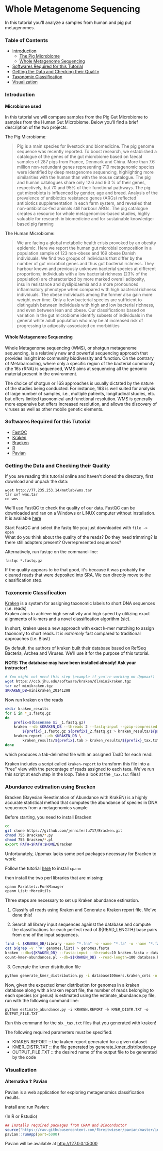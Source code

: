 # Whole Metagenome Sequencing

In this tutorial you'll analyze a samples from human and pig put metagenomes.

### Table of Contents

* [Introduction](#introduction)
    * [The Pig Microbiome](#the-pig-microbiome)
    * [Whole Metagenome Sequencing](#whole-metagenome-sequencing)
* [Softwares Required for this Tutorial](#softwares-required-for-this-tutorial)
* [Getting the Data and Checking their Quality](#getting-the-data-and-checking-their-quality)
* [Taxonomic Classification](#taxonomic-classification)
* [Visualization](#visualization)

### Introduction

#### Microbiome used

In this tutorial we will compare samples from the Pig Gut Microbiome to samples from the Human Gut Microbiome. Below you'll find a brief description of the two projects:

The Pig Microbiome:

> Pig is a main species for livestock and biomedicine. The pig genome sequence was recently reported. To boost research, we established a catalogue of the genes of the gut microbiome based on faecal samples of 287 pigs from France, Denmark and China. More than 7.6 million non-redundant genes representing 719 metagenomic species were identified by deep metagenome sequencing, highlighting more similarities with the human than with the mouse catalogue. The pig and human catalogues share only 12.6 and 9.3 % of their genes, respectively, but 70 and 95% of their functional pathways. The pig gut microbiota is influenced by gender, age and breed. Analysis of the prevalence of antibiotics resistance genes (ARGs) reflected antibiotics supplementation in each farm system, and revealed that non-antibiotics-fed animals still harbour ARGs. The pig catalogue creates a resource for whole metagenomics-based studies, highly valuable for research in biomedicine and for sustainable knowledge-based pig farming

The Human Microbiome:

> We are facing a global metabolic health crisis provoked by an obesity epidemic. Here we report the human gut microbial composition in a population sample of 123 non-obese and 169 obese Danish individuals. We find two groups of individuals that differ by the number of gut microbial genes and thus gut bacterial richness. They harbour known and previously unknown bacterial species at different proportions; individuals with a low bacterial richness (23% of the population) are characterized by more marked overall adiposity, insulin resistance and dyslipidaemia and a more pronounced inflammatory phenotype when compared with high bacterial richness individuals. The obese individuals among the former also gain more weight over time. Only a few bacterial species are sufficient to distinguish between individuals with high and low bacterial richness, and even between lean and obese. Our classifications based on variation in the gut microbiome identify subsets of individuals in the general white adult population who may be at increased risk of progressing to adiposity-associated co-morbidities

#### Whole Metagenome Sequencing

Whole Metagenome sequencing (WMS), or shotgun metagenome sequencing, is a relatively new and powerful sequencing approach that provides insight into community biodiversity and function. On the contrary of Metabarcoding, where only a specific region of the bacterial community (the 16s rRNA) is sequenced, WMS aims at sequencing all the genomic material present in the environment.

The choice of shotgun or 16S approaches is usually dictated by the nature of the studies being conducted. For instance, 16S is well suited for analysis of large number of samples, i.e., multiple patients, longitudinal studies, etc. but offers limited taxonomical and functional resolution. WMS is generally more expensive but offers increased resolution, and allows the discovery of viruses as well as other mobile genetic elements.

### Softwares Required for this Tutorial

* [FastQC](http://www.bioinformatics.babraham.ac.uk/projects/fastqc/)
* [Kraken](https://ccb.jhu.edu/software/kraken/)
* [Bracken](http://ccb.jhu.edu/software/bracken/)
* [R](https://www.r-project.org/)
* [Pavian](https://github.com/fbreitwieser/pavian)

### Getting the Data and Checking their Quality

If you are reading this tutorial online and haven't cloned the directory, first download and unpack the data:

```
wget http://77.235.253.14/metlab/wms.tar
tar xvf wms.tar
cd wms
```

We'll use FastQC to check the quality of our data. FastQC can be downloaded and
ran on a Windows or LINUX computer without installation. It is available [here](http://www.bioinformatics.babraham.ac.uk/projects/fastqc/)

Start FastQC and select the fastq file you just downloaded with `file -> open`  
What do you think about the quality of the reads? Do they need trimming? Is there still adapters
present? Overrepresented sequences?

Alternatively, run fastqc on the command-line:

`fastqc *.fastq.gz`

If the quality appears to be that good, it's because it was probably the cleaned reads that were deposited into SRA.
We can directly move to the classification step.

### Taxonomic Classification

[Kraken](https://ccb.jhu.edu/software/kraken/) is a system for assigning taxonomic labels to short DNA sequences (i.e. reads)  
Kraken aims to achieve high sensitivity and high speed by utilizing exact alignments of k-mers and a novel classification algorithm (sic).

In short, kraken uses a new approach with exact k-mer matching to assign taxonomy to short reads. It is *extremely* fast compared to traditional
approaches (i.e. Blast)

By default, the authors of kraken built their database based on RefSeq Bacteria, Archea and Viruses. We'll use it for the purpose of this tutorial.

**NOTE: The database may have been installed already! Ask your instructor!**

```bash
# You might not need this step (example if you're working on Uppmax!)
wget https://ccb.jhu.edu/software/kraken/dl/minikraken.tgz
tar xzf minikraken.tgz
$KRAKEN_DB=minikraken_20141208
```

Now run kraken on the reads

```bash
mkdir kraken_results
for i in *_1.fastq.gz
do
    prefix=$(basename $i _1.fastq.gz)
    kraken --db $KRAKEN_DB --threads 2 --fastq-input --gzip-compressed \
        ${prefix}_1.fastq.gz ${prefix}_2.fastq.gz > kraken_results/${prefix}.tab
    kraken-report --db $KRAKEN_DB \
        kraken_results/${prefix}.tab > kraken_results/${prefix}_tax.txt
done
```

which produces a tab-delimited file with an assigned TaxID for each read.

Kraken includes a script called `kraken-report` to transform this file into a "tree" view with the percentage of reads assigned to each taxa. We've run this script at each step in the loop. Take a look at the `_tax.txt` files!

### Abundance estimation using Bracken

Bracken (Bayesian Reestimation of Abundance with KrakEN) is a highly accurate statistical method that computes the abundance of species in DNA sequences from a metagenomics sample

Before starting, you need to install Bracken:

```bash
cd
git clone https://github.com/jenniferlu717/Bracken.git
chmod 755 Bracken/*.py
chmod 755 Bracken/*.pl
export PATH=$PATH:$HOME/Bracken
```

Unfortunately, Uppmax lacks some perl packages necessary for Bracken to work:

Follow the tutorial [here](http://www.uppmax.uu.se/support/faq/software-faq/installing-local-perl-packages/) to install `cpanm`

then install the two perl libraries that are missing:

```bash
cpanm Parallel::ForkManager
cpanm List::MoreUtils
```

Three steps are necessary to set up Kraken abundance estimation.

1. Classify all reads using Kraken and Generate a Kraken report file. We've done this!

2. Search all library input sequences against the database and compute the classifications for each perfect read of ${READ_LENGTH} base pairs from one of the input sequences.


```bash
find -L $KRAKEN_DB/library -name "*.fna" -o -name "*.fa" -o -name "*.fasta" > genomes.list
cat $(grep -v '^#' genomes.list) > genomes.fasta
kraken --db=${KRAKEN_DB} --fasta-input --threads=10 kraken.fasta > database.kraken
count-kmer-abundances.pl --db=${KRAKEN_DB} --read-length=100 database.kraken > database100mers.kraken_cnts
```

3. Generate the kmer distribution file

```bash
python generate_kmer_distribution.py -i database100mers.kraken_cnts -o KMER_DISTR.TXT
```

Now, given the expected kmer distribution for genomes in a kraken database along
with a kraken report file, the number of reads belonging to each species (or
genus) is estimated using the estimate_abundance.py file, run with the
following command line:

`python estimate_abundance.py -i KRAKEN.REPORT -k KMER_DISTR.TXT -o OUTPUT_FILE.TXT`

Run this command for the six `_tax.txt` files that you generated with kraken!

The following required parameters must be specified:
- KRAKEN.REPORT     :: the kraken report generated for a given dataset
- KMER_DISTR.TXT    :: the file generated by generate_kmer_distribution.py
- OUTPUT_FILE.TXT   :: the desired name of the output file to be generated by the code

### Visualization

#### Alternative 1: Pavian

Pavian is a web application for exploring metagenomics classification results.

Install and run Pavian:

(In R or Rstudio)

```R
## Installs required packages from CRAN and Bioconductor
source("https://raw.githubusercontent.com/fbreitwieser/pavian/master/inst/shinyapp/install-pavian.R")
pavian::runApp(port=5000)
```

Pavian will be available at http://127.0.0.1:5000
